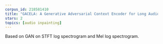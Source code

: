 ```yaml
---
corpus_id: 218581410
title: "GACELA: A Generative Adversarial Context Encoder for Long Audio Inpainting of Music"
stars: 2
topics: [audio inpainting]
---
```


Based on GAN on STFT log spectrogram and Mel log spectrogram.